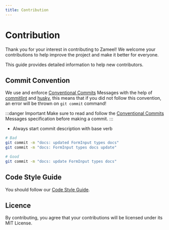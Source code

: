 ```yaml
---
title: Contribution
---
```


# Contribution

Thank you for your interest in contributing to Zameel! We welcome your contributions to help improve the project and make it better for everyone.

This guide provides detailed information to help new contributors.

## Commit Convention

We use and enforce [Conventional Commits](https://www.conventionalcommits.org/en/v1.0.0/) Messages with the help of [commitlint](https://github.com/conventional-changelog/commitlint) and [husky](https://github.com/typicode/husky), this means that if you did not follow this convention, an error will be thrown on `git commit` command!

:::danger Important
Make sure to read and follow the [Conventional Commits](https://www.conventionalcommits.org/en/v1.0.0/) Messages specification before making a commit.
:::

* Always start commit description with base verb

```sh
# Bad
git commit -m "docs: updated FormInput types docs"
git commit -m "docs: FormInput types docs update"

# Good
git commit -m "docs: update FormInput types docs"
```

## Code Style Guide

You should follow our [Code Style Guide](style-guide).

## Licence

By contributing, you agree that your contributions will be licensed under its MIT License.
